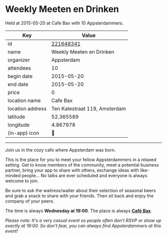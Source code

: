 # Weekly Meeten en Drinken
Held at 2015-05-20 at Cafe Bax with 10 Appsterdammers.
        
|Key|Value
|---|---|
|id|[221648341](https://www.meetup.com/appsterdam/events/221648341/)|
|name|Weekly Meeten en Drinken|
|organizer|Appsterdam|
|attendees|10|
|begin date|2015-05-20|
|end date|2015-05-20|
|price|0|
|location name|Cafe Bax|
|location address|Ten Katestraat 119, Amsterdam|
|latitude|52.365589|
|longitude|4.867978|
|(in-app) icon|🍺|

---

Join us in the cozy cafe where Appsterdam was born.

This is the place for you to meet your fellow Appsterdammers in a relaxed setting. Get to know members of the community, meet a potential business partner, bring your app to share with others, exchange ideas with like-minded people... No talks are ever scheduled and everyone is always welcome to join.

Be sure to ask the waitress/waiter about their selection of seasonal beers and grab a snack to share with your friends. Then sit back and enjoy the company of your peers.

The time is always **Wednesday at 19:00**. The place is always **[Café Bax](http://www.cafebax.nl/)**.

*Please note: It's a very casual event so people often don't RSVP or show up exactly at 19:00. So don't fear, you can *always* find Appsterdammers at this event!*


